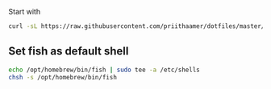 Start with

```bash
curl -sL https://raw.githubusercontent.com/priithaamer/dotfiles/master/install.sh | bash
```

## Set fish as default shell

```bash
echo /opt/homebrew/bin/fish | sudo tee -a /etc/shells
chsh -s /opt/homebrew/bin/fish
```
